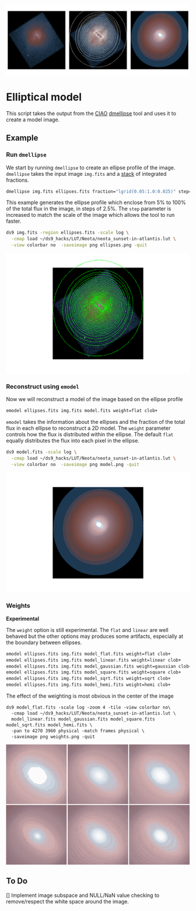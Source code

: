 
![ds9 image](ds9.png)


# Elliptical model

This script takes the output from the [CIAO](http://cxc.cfa.harvard.edu/ciao/index.html)
[dmellipse](http://cxc.cfa.harvard.edu/ciao/ahelp/dmellipse.html) tool
and uses it to create a model image.

## Example

### Run `dmellipse`

We start by running `dmellipse` to create an ellipse profile of 
the image.  `dmellipse` takes the input image `img.fits` and a 
[stack](http://cxc.cfa.harvard.edu/ciao/ahelp/stack.html) of 
integrated fractions.  

```bash
dmellipse img.fits ellipses.fits fraction="lgrid(0.05:1.0:0.025)" step=20 mode=h clob+
```

This example generates the ellipse profile which enclose from 5% to 100%
of the total flux in the image, in steps of 2.5%.  The `step` parameter is
increased to match the scale of the image which allows the tool to run
faster.

```bash
ds9 img.fits -region ellipses.fits -scale log \
  -cmap load ~/ds9_hacks/LUT/Neota/neota_sunset-in-atlantis.lut \
  -view colorbar no  -saveimage png ellipses.png -quit
```

![Ellipses](ellipses.png)


### Reconstruct using `emodel`

Now we will reconstruct a model of the image based on the 
ellipse profile

```bash
emodel ellipses.fits img.fits model.fits weight=flat clob+ 
```

`emodel` takes the information about the ellipses and the fraction 
of the total flux in each ellipse to reconstruct a 2D model.  The `weight`
parameter controls how the flux is distributed within the ellipse.  The
default `flat` equally distributes the flux into each pixel in the ellipse.



```bash
ds9 model.fits -scale log \
  -cmap load ~/ds9_hacks/LUT/Neota/neota_sunset-in-atlantis.lut \
  -view colorbar no  -saveimage png model.png -quit
```

![Model](model.png)


### Weights

**Experimental**

The `weight` option is still experimental.  The `flat` and `linear` 
are well behaved but the other options may produces some artifacts, 
especially at the boundary between ellipses.

```bash
emodel ellipses.fits img.fits model_flat.fits weight=flat clob+ 
emodel ellipses.fits img.fits model_linear.fits weight=linear clob+ 
emodel ellipses.fits img.fits model_gaussian.fits weight=gaussian clob+ 
emodel ellipses.fits img.fits model_square.fits weight=square clob+ 
emodel ellipses.fits img.fits model_sqrt.fits weight=sqrt clob+ 
emodel ellipses.fits img.fits model_hemi.fits weight=hemi clob+ 
```

The effect of the weighting is most obvious in the center of the
image


```
ds9 model_flat.fits -scale log -zoom 4 -tile -view colorbar no\
  -cmap load ~/ds9_hacks/LUT/Neota/neota_sunset-in-atlantis.lut \
  model_linear.fits model_gaussian.fits model_square.fits model_sqrt.fits model_hemi.fits \
  -pan to 4270 3960 physical -match frames physical \
  -saveimage png weights.png -quit
```

![weights](weights.png)


## To Do

[] Implement image subspace and NULL/NaN value checking to remove/respect
the white space around the image.
